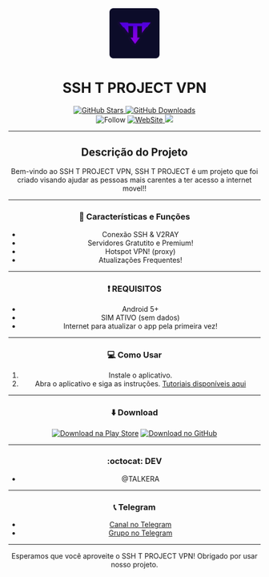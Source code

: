 <div align="center">
  <img src="favicon.ico" alt="Logo do SSH T PROJECT VPN" width="100">
</div>

<h1 align="center">SSH T PROJECT VPN</h1>

<div align="center">
  <a href="https://github.com/TelksBr/SSH_T_PROJECT_PAGE/stargazers">
    <img src="https://img.shields.io/github/stars/TelksBr/SSH_T_PROJECT_PAGE.svg?style=for-the-badge" alt="GitHub Stars">
  </a>
  <a href="https://github.com/TelksBr/SSH_T_PROJECT_PAGE/releases">
    <img src="https://img.shields.io/github/downloads/TelksBr/SSH_T_PROJECT_PAGE/total.svg?style=for-the-badge" alt="GitHub Downloads">
  </a>
 

<div align="center">
 <a>
    <img src="https://img.shields.io/github/followers/TelksBr.svg?style=social&label=Follow&maxAge=2592000" alt="Follow">
  </a>
    <a href= "https://sshtproject.com">
    <img src="https://img.shields.io/website-up-down-green-red/http/sshtproject.com" alt="WebSite">
  </a>
  </a>
    <a>
    <img src="https://img.shields.io/badge/Maintained%3F-yes-green.svg">
  </a>
</div>

---

## Descrição do Projeto

Bem-vindo ao SSH T PROJECT VPN, SSH T PROJECT é um projeto que foi criado visando ajudar as pessoas mais carentes a ter acesso a internet movel!!

---

### :rocket: Características e Funções

- Conexão SSH & V2RAY
- Servidores Gratutito e Premium!
- Hotspot VPN! (proxy)
- Atualizações Frequentes!

---

### :exclamation: REQUISITOS

- Android 5+
- SIM ATIVO (sem dados)
- Internet para atualizar o app pela primeira vez!

---

### :computer: Como Usar

1. Instale o aplicativo.
2. Abra o aplicativo e siga as instruções.
[Tutoriais disponíveis aqui](https://sshtproject.com/tutoriais)

---

### :arrow_down: Download

[![Download na Play Store](https://img.shields.io/badge/Download-Play%20Store-brightgreen.svg)](https://play.google.com/store/apps/details?id=app.sshtproject)
[![Download no GitHub](https://img.shields.io/badge/Download-GitHub-blue.svg)](https://github.com/TelksBr/SSH_T_PROJECT_PAGE/releases)

---

### :octocat: DEV

- @TALKERA

---

### :telephone_receiver: Telegram

- [Canal no Telegram](https://t.me/ssh_t_project)
- [Grupo no Telegram](https://t.me/ssh_t_project_grupo)

---

Esperamos que você aproveite o SSH T PROJECT VPN! Obrigado por usar nosso projeto.
